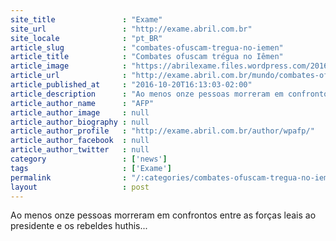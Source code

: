 ```yaml
---
site_title               : "Exame"
site_url                 : "http://exame.abril.com.br"
site_locale              : "pt_BR"
article_slug             : "combates-ofuscam-tregua-no-iemen"
article_title            : "Combates ofuscam trégua no Iêmen"
article_image            : "https://abrilexame.files.wordpress.com/2016/10/size_960_16_9_bomba-iemen2.jpg?quality=70&strip=all&w=960"
article_url              : "http://exame.abril.com.br/mundo/combates-ofuscam-tregua-no-iemen/"
article_published_at     : "2016-10-20T16:13:03-02:00"
article_description      : "Ao menos onze pessoas morreram em confrontos entre as forças leais ao presidente e os rebeldes huthis..."
article_author_name      : "AFP"
article_author_image     : null
article_author_biography : null
article_author_profile   : "http://exame.abril.com.br/author/wpafp/"
article_author_facebook  : null
article_author_twitter   : null
category                 : ['news']
tags                     : ['Exame']
permalink                : "/:categories/combates-ofuscam-tregua-no-iemen/"
layout                   : post
---
```


Ao menos onze pessoas morreram em confrontos entre as forças leais ao presidente e os rebeldes huthis...

